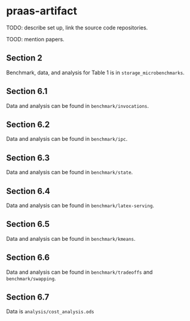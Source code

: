 # praas-artifact

TODO: describe set up, link the source code repositories.

TOOD: mention papers.

## Section 2

Benchmark, data, and analysis for Table 1 is in `storage_microbenchmarks`.

## Section 6.1

Data and analysis can be found in `benchmark/invocations`.

## Section 6.2

Data and analysis can be found in `benchmark/ipc`.

## Section 6.3

Data and analysis can be found in `benchmark/state`.

## Section 6.4

Data and analysis can be found in `benchmark/latex-serving`.

## Section 6.5 

Data and analysis can be found in `benchmark/kmeans`.

## Section 6.6

Data and analysis can be found in `benchmark/tradeoffs` and `benchmark/swapping`.

## Section 6.7

Data is `analysis/cost_analysis.ods`
